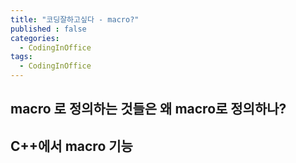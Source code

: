 ```yaml
---
title: "코딩잘하고싶다 - macro?"
published : false
categories:
  - CodingInOffice
tags:
  - CodingInOffice
---
```



## macro 로 정의하는 것들은 왜 macro로 정의하나?

## C++에서 macro 기능

<!--trace랑 debug 다른건줄알았더니 타고들어가보니 debug도 trace macro로정의되어있넹 뭐지이게-->